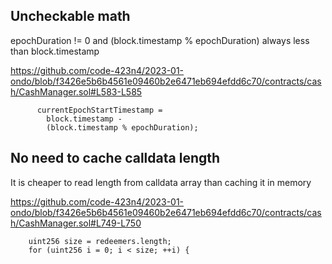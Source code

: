 ## Uncheckable math

epochDuration != 0 and (block.timestamp % epochDuration) always less than block.timestamp

https://github.com/code-423n4/2023-01-ondo/blob/f3426e5b6b4561e09460b2e6471eb694efdd6c70/contracts/cash/CashManager.sol#L583-L585

```solidity
      currentEpochStartTimestamp =
        block.timestamp -
        (block.timestamp % epochDuration);
```

## No need to cache calldata length

It is cheaper to read length from calldata array than caching it in memory

https://github.com/code-423n4/2023-01-ondo/blob/f3426e5b6b4561e09460b2e6471eb694efdd6c70/contracts/cash/CashManager.sol#L749-L750

```solidity
    uint256 size = redeemers.length;
    for (uint256 i = 0; i < size; ++i) {
```